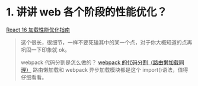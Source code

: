 # 1. 讲讲 web 各个阶段的性能优化？

[React 16 加载性能优化指南](https://mp.weixin.qq.com/s/XSvhOF_N0VbuOKStwi0IYw)

> 这个很长，很细节，一样不要死磕其中的某一个点，对于你大概知道的点再巩固一下印象就 ok。
>
> webpack 代码分割是怎么做的？
> [webpack 的代码分割（路由懒加载同理）](https://juejin.im/post/6844904101134729229) 路由懒加载和 webpack 异步加载模块都是这个 import()语法，值得仔细看看。
